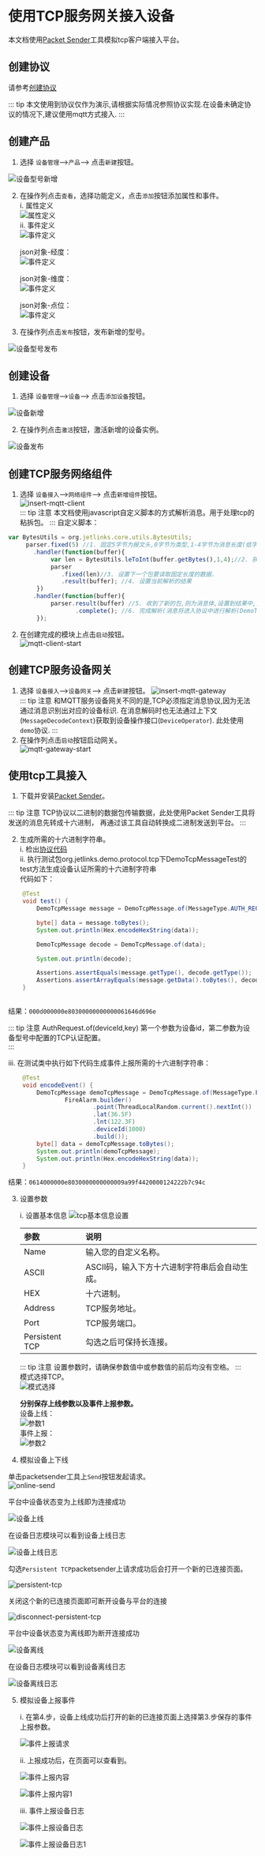 # 使用TCP服务网关接入设备
本文档使用[Packet Sender](https://packetsender.com/download#show)工具模拟tcp客户端接入平台。

## 创建协议

请参考[创建协议](../advancement-guide/mqtt-connection.md#创建协议)

::: tip
本文使用到协议仅作为演示,请根据实际情况参照协议实现.在设备未确定协议的情况下,建议使用mqtt方式接入.
:::

## 创建产品

1. 选择 `设备管理`-->`产品`--> 点击`新建`按钮。  

![设备型号新增](images/insert-device-product.png)  

2. 在操作列点击`查看`，选择功能定义，点击`添加`按钮添加属性和事件。  
    i. 属性定义  
    ![属性定义](images/device-product-info1.png)  
    ii. 事件定义  
    ![事件定义](images/device-product-info2.png)  
    
    json对象-经度：  
    ![事件定义](images/device-product-info2-1.png)  
    
    json对象-维度：      
    ![事件定义](images/device-product-info2-2.png)  
    
    json对象-点位：  
    ![事件定义](images/device-product-info2-3.png)  
3. 在操作列点击`发布`按钮，发布新增的型号。  

![设备型号发布](images/device-product-published.png)  

## 创建设备

1. 选择 `设备管理`-->`设备`--> 点击`添加设备`按钮。  

![设备新增](images/insert-device.png)  

2. 在操作列点击`激活`按钮，激活新增的设备实例。  

![设备发布](images/device-published.png)  

## 创建TCP服务网络组件

1. 选择 `设备接入`-->`网络组件`--> 点击`新增组件`按钮。  
![insert-mqtt-client](images/insert-tcp-server.png)  
::: tip 注意
本文档使用javascript自定义脚本的方式解析消息。用于处理tcp的粘拆包。
:::
自定义脚本：  
```js
var BytesUtils = org.jetlinks.core.utils.BytesUtils;
     parser.fixed(5) //1. 固定5字节为报文头,0字节为类型,1-4字节为消息长度(低字节位在前).
       .handler(function(buffer){
            var len = BytesUtils.leToInt(buffer.getBytes(),1,4);//2. 获取消息长度.
            parser
               .fixed(len)//3. 设置下一个包要读取固定长度的数据.
               .result(buffer); //4. 设置当前解析的结果
        })
       .handler(function(buffer){
            parser.result(buffer) //5. 收到了新的包,则为消息体,设置到结果中,完成后将与步骤4的数据合并为完整的数据包.
                   .complete(); //6. 完成解析(消息将进入协议中进行解析(DemoTcpMessageCodec)),重置解析器,下一个数据包将从步骤1开始解析.
        });
```
2. 在创建完成的模块上点击`启动`按钮。  
![mqtt-client-start](images/tcp-server-start.png)  

## 创建TCP服务设备网关

1. 选择 `设备接入`-->`设备网关`--> 点击`新建`按钮。
![insert-mqtt-gateway](images/insert-tcp-server-gateway.png)  
::: tip 注意
和MQTT服务设备网关不同的是,TCP必须指定消息协议,因为无法通过消息识别出对应的设备标识.
在消息解码时也无法通过上下文(`MessageDecodeContext`)获取到设备操作接口(`DeviceOperator`).
此处使用`demo`协议.
:::
2. 在操作列点击`启动`按钮启动网关。  
![mqtt-gateway-start](images/tcp-server-gateway-start.png)   

## 使用tcp工具接入

1. 下载并安装[Packet Sender](https://packetsender.com/download#show)。  

::: tip 注意
TCP协议以二进制的数据包传输数据，此处使用Packet Sender工具将发送的消息先转成十六进制，
再通过该工具自动转换成二进制发送到平台。
:::

2. 生成所需的十六进制字符串。  
    i. 检出[协议代码](https://github.com/jetlinks/demo-protocol.git)  
    ii. 执行测试包org.jetlinks.demo.protocol.tcp下DemoTcpMessageTest的test方法生成设备认证所需的十六进制字符串  
    代码如下：  
```java
    @Test
    void test() {
        DemoTcpMessage message = DemoTcpMessage.of(MessageType.AUTH_REQ, AuthRequest.of(1000, "admin"));

        byte[] data = message.toBytes();
        System.out.println(Hex.encodeHexString(data));

        DemoTcpMessage decode = DemoTcpMessage.of(data);

        System.out.println(decode);

        Assertions.assertEquals(message.getType(), decode.getType());
        Assertions.assertArrayEquals(message.getData().toBytes(), decode.getData().toBytes());
    }
   
```
结果：`000d000000e80300000000000061646d696e`
  
::: tip 注意
AuthRequest.of(deviceId,key) 第一个参数为设备id，第二参数为设备型号中配置的TCP认证配置。  
:::   
    
   iii. 在测试类中执行如下代码生成事件上报所需的十六进制字符串：  
    
```java
    @Test
    void encodeEvent() {
        DemoTcpMessage demoTcpMessage = DemoTcpMessage.of(MessageType.FIRE_ALARM,
                FireAlarm.builder()
                        .point(ThreadLocalRandom.current().nextInt())
                        .lat(36.5F)
                        .lnt(122.3F)
                        .deviceId(1000)
                        .build());
        byte[] data = demoTcpMessage.toBytes();
        System.out.println(demoTcpMessage);
        System.out.println(Hex.encodeHexString(data));
    }
```  
结果：`0614000000e8030000000000009a99f4420000124222b7c94c`

3. 设置参数

    i. 设置基本信息
    ![tcp基本信息设置](images/tcp-connection-general.png)  
    
   | 参数         | 说明    |
    | :-----   | :-----  |
    | Name       | 输入您的自定义名称。   |
    | ASCII        |   ASCII码，输入下方十六进制字符串后会自动生成。   |、
    | HEX        |   十六进制。   |
    | Address        |   TCP服务地址。   |
    | Port        |   TCP服务端口。   |
    | Persistent TCP        |   勾选之后可保持长连接。   |
    
    ::: tip 注意
    设置参数时，请确保参数值中或参数值的前后均没有空格。
    :::  
    模式选择TCP。  
    ![模式选择](images/sender-type.png)  
    
    **分别保存上线参数以及事件上报参数。**  
    设备上线：  
    ![参数1](images/config-online.png)  
    事件上报：  
    ![参数2](images/config-event.png)  
4. 模拟设备上下线

单击packetsender工具上`Send`按钮发起请求。  
![online-send](images/online-send.png)  

平台中设备状态变为上线即为连接成功

![设备上线](images/device-online.png)

在设备日志模块可以看到设备上线日志

![设备上线日志](images/device-online-log.png)  

勾选`Persistent TCP`packetsender上请求成功后会打开一个新的已连接页面。 
 
![persistent-tcp](images/device-online-persistent-tcp.png)  

关闭这个新的已连接页面即可断开设备与平台的连接  

![disconnect-persistent-tcp](images/device-offline-persistent-tcp.png)  

平台中设备状态变为离线即为断开连接成功  

![设备离线](images/device-offline.png)  

在设备日志模块可以看到设备离线日志  

![设备离线日志](images/device-offline-log.png)  
 
5. 模拟设备上报事件

    i. 在第4.步，设备上线成功后打开的新的已连接页面上选择第3.步保存的事件上报参数。  
    
    ![事件上报请求](images/event-report-send.png)  
    
    ii. 上报成功后，在页面可以查看到。  
    
    ![事件上报内容](images/device-event-info.png)  
    
    ![事件上报内容1](images/device-event-info1.png)  
    
    iii. 事件上报设备日志  
    
    ![事件上报设备日志](images/device-event-report-log.png)  
    
    ![事件上报设备日志1](images/device-event-report-log1.png)
